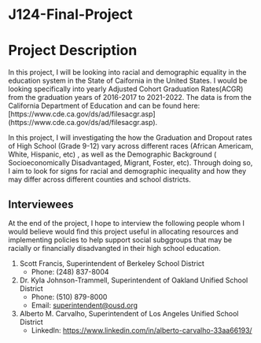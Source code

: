 # J124-Final-Project

<h1>Project Description</h1>
In this project, I will be looking into racial and demographic equality in the education system in the State of Caifornia in the United States. I would be looking specifically into yearly Adjusted Cohort Graduation Rates(ACGR) from the graduation years of 2016-2017 to 2021-2022. 
The data is from the California Department of Education and can be found here: [https://www.cde.ca.gov/ds/ad/filesacgr.asp](https://www.cde.ca.gov/ds/ad/filesacgr.asp). 

In this project, I will investigating the how the Graduation and Dropout rates of High School (Grade 9-12) vary across different races (African Americam, White, Hispanic, etc) , as well as the Demographic Background ( Socioeconomically Disadvantaged, Migrant, Foster, etc). Through doing so, I aim to look for signs for racial and demographic inequality and how they may differ across different counties and school districts.

<h2>Interviewees</h2>
At the end of the project, I hope to interview the following people whom I would believe would find this project useful in allocating resources and implementing policies to help support social subggroups that may be racially or financially disadvangted in their high school education.

1. Scott Francis, Superintendent of Berkeley School District
    *  Phone: (248) 837-8004
2. Dr. Kyla Johnson-Trammell, Superintendent of Oakland Unified School District
    *  Phone: (510) 879-8000
    *  Email: superintendent@ousd.org
3. Alberto M. Carvalho, Superintendent of Los Angeles Unified School 
District
    *  LinkedIn: https://www.linkedin.com/in/alberto-carvalho-33aa66193/
